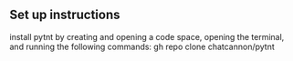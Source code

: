 ## Set up instructions 
install pytnt by creating and opening a code space, opening the terminal, and running the following commands:
gh repo clone chatcannon/pytnt

